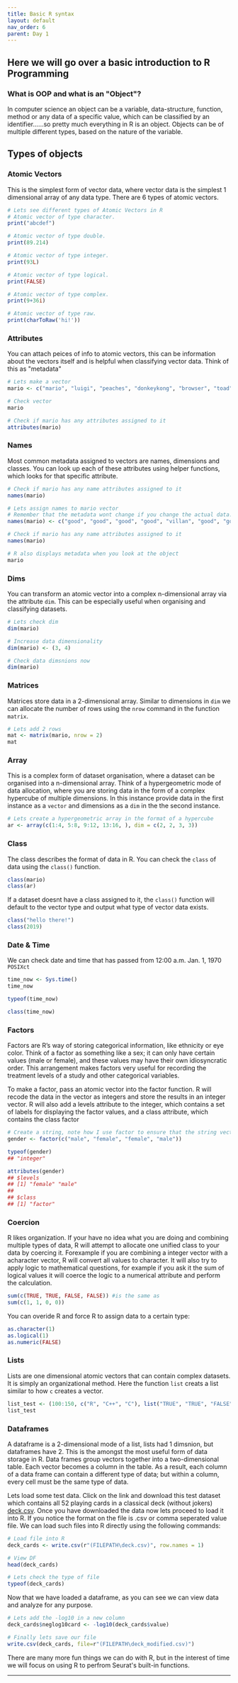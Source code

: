 ```yaml
---
title: Basic R syntax
layout: default
nav_order: 6
parent: Day 1
---
```


## Here we will go over a basic introduction to R Programming
### What is OOP and what is an "Object"?
In computer science an object can be a variable, data-structure, function, method or any data of a specific value, which can be classified by an identifier......so pretty much everything in R is an object. Objects can be of multiple different types, based on the nature of the variable. 

## Types of objects
### Atomic Vectors
This is the simplest form of vector data, where vector data is the simplest 1 dimensional array of any data type. There are 6 types of atomic vectors.

```r
# Lets see different types of Atomic Vectors in R
# Atomic vector of type character.
print("abcdef")

# Atomic vector of type double.
print(89.214)

# Atomic vector of type integer.
print(93L)

# Atomic vector of type logical.
print(FALSE)

# Atomic vector of type complex.
print(9+36i)

# Atomic vector of type raw.
print(charToRaw('hi!'))
```
### Attributes
You can attach peices of info to atomic vectors, this can be information about the vectors itself and is helpful when classifying vector data. Think of this as "metadata"
```r
# Lets make a vector
mario <- c("mario", "luigi", "peaches", "donkeykong", "browser", "toad", "giuseppe", "koopa", "spike", "penguinking", "kamek", "goomba")

# Check vector
mario

# Check if mario has any attributes assigned to it
attributes(mario)
```

### Names
Most common metadata assigned to vectors are names, dimensions and classes. You can look up each of these attributes using helper functions, which looks for that specific attribute.
```r
# Check if mario has any name attributes assigned to it
names(mario)

# Lets assign names to mario vector
# Remember that the metadata wont change if you change the actual data.
names(mario) <- c("good", "good", "good", "good", "villan", "good", "good", "villan", "villan", "good", "good", "villan") 

# Check if mario has any name attributes assigned to it
names(mario)

# R also displays metadata when you look at the object
mario
```

### Dims
You can transform an atomic vector into a complex n-dimensional array via the attribute `dim`. This can be especially useful when organising and classifying datasets.

```r
# Lets check dim
dim(mario)

# Increase data dimensionality
dim(mario) <- (3, 4)

# Check data dimsnions now
dim(mario)
```

### Matrices
Matrices store data in a 2-dimensional array. Similar to dimensions in `dim` we can allocate the number of rows using the `nrow` command in the function `matrix`.

```r
# Lets add 2 rows
mat <- matrix(mario, nrow = 2)
mat
```

### Array
This is a complex form of dataset organisation, where a dataset can be organised into a n-dimensional array. Think of a hypergeometric mode of data allocation, where you are storing data in the form of a complex hypercube of multiple dimensions. In this instance provide data in the first instance as a `vector` and dimensions as a `dim` in the the second instance.

```r
# Lets create a hypergeometric array in the format of a hypercube
ar <- array(c(1:4, 5:8, 9:12, 13:16, ), dim = c(2, 2, 3, 3))
```

### Class
The class describes the format of data in R. You can check the `class` of data using the `class()` function.
```r
class(mario)
class(ar)
```

If a dataset doesnt have a class assigned to it, the `class()` function will default to the vector type and output what type of vector data exists.
```r
class("hello there!")
class(2019)
```

### Date & Time
We can check date and time that has passed from 12:00 a.m. Jan. 1, 1970 `POSIXct`
```r
time_now <- Sys.time()
time_now

typeof(time_now)

class(time_now)
```

### Factors
Factors are R’s way of storing categorical information, like ethnicity or eye color. Think of a factor as something like a sex; it can only have certain values (male or female), and these values may have their own idiosyncratic order. This arrangement makes factors very useful for recording the treatment levels of a study and other categorical variables.

To make a factor, pass an atomic vector into the factor function. R will recode the data in the vector as integers and store the results in an integer vector. R will also add a levels attribute to the integer, which contains a set of labels for displaying the factor values, and a class attribute, which contains the class factor

```r
# Create a string, note how I use factor to ensure that the string vector is of type factor
gender <- factor(c("male", "female", "female", "male"))

typeof(gender)
## "integer"

attributes(gender)
## $levels
## [1] "female" "male"  
## 
## $class
## [1] "factor"
```

### Coercion

R likes organization. If your have no idea what you are doing and combining multiple types of data, R will attempt to allocate one unified class to your data by coercing it.
Forexample if you are combining a integer vector with a acharacter vector, R will convert all values to character. It will also try to apply logic to mathematical questions, for example
if you ask it the sum of logical values it will coerce the logic to a numerical attribute and perform the calculation.

```r
sum(c(TRUE, TRUE, FALSE, FALSE)) #is the same as
sum(c(1, 1, 0, 0))
```

You can overide R and force R to assign data to a certain type:
```r
as.character(1)
as.logical(1)
as.numeric(FALSE)
```

### Lists
Lists are one dimensional atomic vectors that can contain complex datasets. It is simply an organizational method. Here the function `list` creats a list similar to how `c` creates a vector.

```r
list_test <- (100:150, c("R", "C++", "C"), list("TRUE", "TRUE", "FALSE", 3))
list_test
```

### Dataframes
A dataframe is a 2-dimensional mode of a list, lists had 1 dimsnion, but dataframes have 2. This is the amongst the most useful form of data storage in R.
Data frames group vectors together into a two-dimensional table. Each vector becomes a column in the table. As a result, each column of a data frame can contain a different type of data; but within a column, every cell must be the same type of data.

Lets load some test data. Click on the link and download this test dataset which contains all 52 playing cards in a classical deck (without jokers) [deck.csv](https://github.com/Dragonmasterx87/CompBio1-Tulane/blob/main/assets/data/deck.csv). Once you have downloaded the data now lets proceed to load it into R. If you notice the format on the file is .csv or comma seperated value file. We can load such files into R directly using the following commands:

```r
# Load file into R
deck_cards <- write.csv(r"(FILEPATH\deck.csv)", row.names = 1)

# View DF
head(deck_cards)

# Lets check the type of file
typeof(deck_cards)
```
Now that we have loaded a dataframe, as you can see we can view data and analyze for any purpose. 

```r
# Lets add the -log10 in a new column 
deck_cards$neglog10card <- -log10(deck_cards$value)

# Finally lets save our file
write.csv(deck_cards, file=r"(FILEPATH\deck_modified.csv)")
```

There are many more fun things we can do with R, but in the interest of time we will focus on using R to perfrom Seurat's built-in functions.

----



















